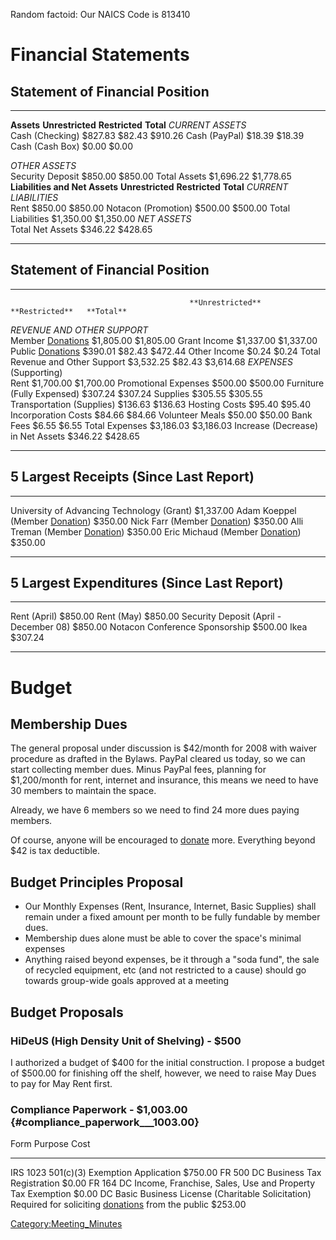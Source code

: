 Random factoid: Our NAICS Code is 813410

# Financial Statements

## Statement of Financial Position

  -------------------------------- ------------------ ---------------- ------------
  **Assets**                       **Unrestricted**   **Restricted**   **Total**
  *CURRENT ASSETS*                                                     
  Cash (Checking)                  \$827.83           \$82.43          \$910.26
  Cash (PayPal)                    \$18.39                             \$18.39
  Cash (Cash Box)                  \$0.00                              \$0.00
                                                                       
  *OTHER ASSETS*                                                       
  Security Deposit                 \$850.00                            \$850.00
  Total Assets                     \$1,696.22                          \$1,778.65
  **Liabilities and Net Assets**   **Unrestricted**   **Restricted**   **Total**
  *CURRENT LIABILITIES*                                                
  Rent                             \$850.00                            \$850.00
  Notacon (Promotion)              \$500.00                            \$500.00
  Total Liabilities                \$1,350.00                          \$1,350.00
  *NET ASSETS*                                                         
  Total Net Assets                 \$346.22                            \$428.65
                                                                       
  -------------------------------- ------------------ ---------------- ------------

## Statement of Financial Position

  ----------------------------------------- ------------------ ---------------- ------------
                                            **Unrestricted**   **Restricted**   **Total**
  *REVENUE AND OTHER SUPPORT*                                                   
  Member [Donations](Donation)   \$1,805.00                          \$1,805.00
  Grant Income                              \$1,337.00                          \$1,337.00
  Public [Donations](Donation)   \$390.01           \$82.43          \$472.44
  Other Income                              \$0.24                              \$0.24
  Total Revenue and Other Support           \$3,532.25         \$82.43          \$3,614.68
  *EXPENSES* (Supporting)                                                       
  Rent                                      \$1,700.00                          \$1,700.00
  Promotional Expenses                      \$500.00                            \$500.00
  Furniture (Fully Expensed)                \$307.24                            \$307.24
  Supplies                                  \$305.55                            \$305.55
  Transportation (Supplies)                 \$136.63                            \$136.63
  Hosting Costs                             \$95.40                             \$95.40
  Incorporation Costs                       \$84.66                             \$84.66
  Volunteer Meals                           \$50.00                             \$50.00
  Bank Fees                                 \$6.55                              \$6.55
  Total Expenses                            \$3,186.03                          \$3,186.03
  Increase (Decrease) in Net Assets         \$346.22                            \$428.65
                                                                                
  ----------------------------------------- ------------------ ---------------- ------------

## 5 Largest Receipts (Since Last Report)

  ------------------------------------------------------- ------------
  University of Advancing Technology (Grant)              \$1,337.00
  Adam Koeppel (Member [Donation](Donation))   \$350.00
  Nick Farr (Member [Donation](Donation))      \$350.00
  Alli Treman (Member [Donation](Donation))    \$350.00
  Eric Michaud (Member [Donation](Donation))   \$350.00
                                                          
  ------------------------------------------------------- ------------

## 5 Largest Expenditures (Since Last Report)

  ---------------------------------------- ----------
  Rent (April)                             \$850.00
  Rent (May)                               \$850.00
  Security Deposit (April - December 08)   \$850.00
  Notacon Conference Sponsorship           \$500.00
  Ikea                                     \$307.24
                                           
  ---------------------------------------- ----------

# Budget

## Membership Dues

The general proposal under discussion is \$42/month for 2008 with waiver
procedure as drafted in the Bylaws. PayPal cleared us today, so we can
start collecting member dues. Minus PayPal fees, planning for
\$1,200/month for rent, internet and insurance, this means we need to
have 30 members to maintain the space.

Already, we have 6 members so we need to find 24 more dues paying
members.

Of course, anyone will be encouraged to [donate](Donation)
more. Everything beyond \$42 is tax deductible.

## Budget Principles Proposal

-   Our Monthly Expenses (Rent, Insurance, Internet, Basic Supplies)
    shall remain under a fixed amount per month to be fully fundable by
    member dues.
-   Membership dues alone must be able to cover the space's minimal
    expenses
-   Anything raised beyond expenses, be it through a "soda fund", the
    sale of recycled equipment, etc (and not restricted to a cause)
    should go towards group-wide goals approved at a meeting

## Budget Proposals

### HiDeUS (High Density Unit of Shelving) - \$500

I authorized a budget of \$400 for the initial construction. I propose a
budget of \$500.00 for finishing off the shelf, however, we need to
raise May Dues to pay for May Rent first.

### Compliance Paperwork - \$1,003.00 {#compliance_paperwork___1003.00}

  Form                                                  Purpose                                                                    Cost
  ----------------------------------------------------- -------------------------------------------------------------------------- ----------
  IRS 1023                                              501(c)(3) Exemption Application                                            \$750.00
  FR 500                                                DC Business Tax Registration                                               \$0.00
  FR 164                                                DC Income, Franchise, Sales, Use and Property Tax Exemption                \$0.00
  DC Basic Business License (Charitable Solicitation)   Required for soliciting [donations](donation) from the public   \$253.00
                                                                                                                                   

[Category:Meeting_Minutes](Category:Meeting_Minutes)
